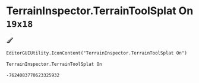 # TerrainInspector.TerrainToolSplat On `19x18`
<img src="/img/TerrainInspector.TerrainToolSplat%20On.png" width=19 height=18>

``` CSharp
EditorGUIUtility.IconContent("TerrainInspector.TerrainToolSplat On")
```
```
TerrainInspector.TerrainToolSplat On
```
```
-7624083770623325932
```
